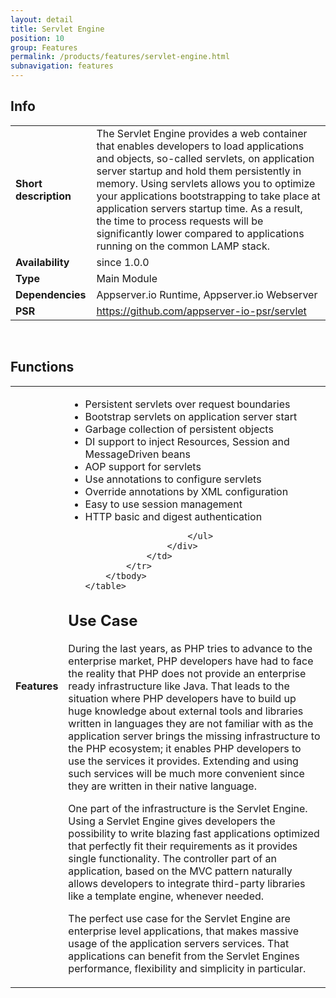 ```yaml
---
layout: detail
title: Servlet Engine
position: 10
group: Features
permalink: /products/features/servlet-engine.html
subnavigation: features
---
```



## <i class="fa fa-info"></i> Info
<div class="bs-example" data-example-id="simple-table">
    <table class="table">
        <tbody>
            <tr>
                <td class="col-md-2"><b>Short description</b></td>
                <td class="col-md-8">The Servlet Engine provides a web container that enables developers to load applications and objects, so-called servlets, on application server startup and hold them persistently in memory. Using servlets allows you to optimize your applications bootstrapping to take place at application servers startup time. As a result, the time to process requests will be significantly lower compared to applications running on the common LAMP stack.
                </td>
            </tr>
            <tr>
                <td><b>Availability</b></td>
                <td>since 1.0.0</td>
            </tr>
            <tr>
                <td><b>Type</b></td>
                <td>Main Module</td>
            </tr>
            <tr>
                <td><b>Dependencies</b></td>
                <td>Appserver.io Runtime, Appserver.io Webserver</td>
            </tr>
            <tr>
                <td><b>PSR</b></td>
                <td><a href="https://github.com/appserver-io-psr/servlet">https://github.com/appserver-io-psr/servlet</a></td>
            </tr>
        </tbody>
    </table>
</div>
<p><br/></p>

## <i class="fa fa-bars"></i> Functions
<div class="bs-example" data-example-id="simple-table">
    <table class="table">
        <tbody>
            <tr>
                <td class="col-md-2"><b>Features</b></td>
                <td class="col-md-8">
                    <div class="content content-table">
                        <ul>
                            <li>Persistent servlets over request boundaries</li>
                            <li>Bootstrap servlets on application server start</li>
                            <li>Garbage collection of persistent objects</li>
                            <li>DI support to inject Resources, Session and MessageDriven beans</li>
                            <li>AOP support for servlets</li>
                            <li>Use annotations to configure servlets</li>
                            <li>Override annotations by XML configuration</li>
                            <li>Easy to use session management</li>
                            <li>HTTP basic and digest authentication</li>
                            
                        </ul>
                    </div>
                </td>
            </tr>
        </tbody>
    </table>
</div>

## <i class="fa fa-edit"></i> Use Case
<p>
During the last years, as PHP tries to advance to the enterprise market, PHP developers have had to face the reality that PHP does not provide an enterprise ready infrastructure like Java. That leads to the situation where PHP developers have to build up huge knowledge about external tools and libraries written in languages they are not familiar with as the application server brings the missing infrastructure to the PHP ecosystem; it enables PHP developers to use the services it provides. Extending and using such services will be much more convenient since they are written in their native language.
</p>
<p>
One part of the infrastructure is the Servlet Engine. Using a Servlet Engine gives developers the possibility to write blazing fast applications optimized that perfectly fit their requirements as it provides single functionality.  The controller part of an application, based on the MVC pattern naturally allows developers to integrate third-party libraries like a template engine, whenever needed.
</p>
<p>
The perfect use case for the Servlet Engine are enterprise level applications, that makes massive usage of the application servers services. That applications can benefit from the Servlet Engines performance, flexibility and simplicity in particular.
</p>
